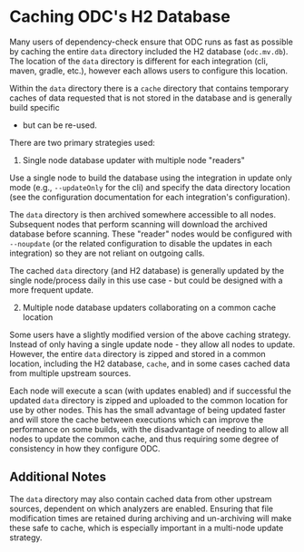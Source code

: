 Caching ODC's H2 Database
=========================================

Many users of dependency-check ensure that ODC runs as fast as possible by caching
the entire `data` directory included the H2 database (`odc.mv.db`). The location of the `data`
directory is different for each integration (cli, maven, gradle, etc.), however each
allows users to configure this location.

Within the `data` directory there is a `cache` directory that contains temporary caches
of data requested that is not stored in the database and is generally build specific
- but can be re-used.

There are two primary strategies used:

1. Single node database updater with multiple node "readers" 

Use a single node to build the database using the integration in update only mode
(e.g., `--updateOnly` for the cli) and specify the data directory location (see 
the configuration documentation for each integration's configuration).

The `data` directory is then archived somewhere accessible to all nodes.
Subsequent nodes that perform scanning will download the archived database before 
scanning. These "reader" nodes would be configured with `--noupdate` (or the related 
configuration to disable the updates in each integration) so they are not reliant
on outgoing calls.

The cached `data` directory (and H2 database) is generally updated by the single 
node/process daily in this use case - but could be designed with a more frequent update.

2. Multiple node database updaters collaborating on a common cache location

Some users have a slightly modified version of the above caching strategy. Instead
of only having a single update node - they allow all nodes to update. However,
the entire `data` directory is zipped and stored in a common location, including the H2
database, `cache`, and in some cases cached data from multiple upstream sources.

Each node will execute a scan (with updates enabled) and if successful the updated
`data` directory is zipped and uploaded to the common location for use by other nodes.
This has the small advantage of being updated faster and will store the cache between 
executions which can improve the performance on some builds, with the disadvantage of
needing to allow all nodes to update the common cache, and thus requiring some degree of
consistency in how they configure ODC.

Additional Notes
----------------

The `data` directory may also contain cached data from other upstream sources, dependent 
on which analyzers are enabled. Ensuring that file modification times are retained during 
archiving and un-archiving will make these safe to cache, which is especially important in
a multi-node update strategy.
